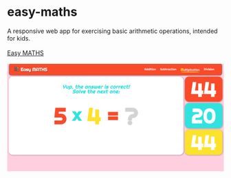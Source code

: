 # easy-maths
A responsive web app for exercising basic arithmetic operations, intended for kids.
<br><br>
<a href="https://dobarbrend.github.io/easy-maths/" target="_blank">Easy MATHS</a>
<br><br>
<img src="https://github.com/DobarBREND/easy-maths/blob/main/easy_maths_master.png" alt="Easy MATHS">

